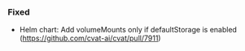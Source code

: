 ### Fixed

- Helm chart: Add volumeMounts only if defaultStorage is enabled
  (<https://github.com/cvat-ai/cvat/pull/7911>)
